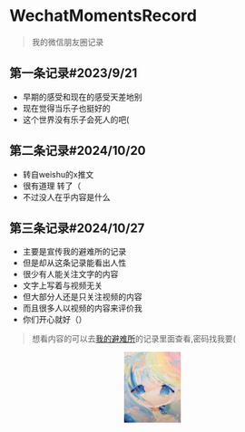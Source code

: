 # WechatMomentsRecord

> 我的微信朋友圈记录

## 第一条记录#2023/9/21

- 早期的感受和现在的感受天差地别
- 现在觉得当乐子也挺好的
- 这个世界没有乐子会死人的吧(

## 第二条记录#2024/10/20

- 转自weishu的x推文
- 很有道理 转了（
- 不过没人在乎内容是什么

## 第三条记录#2024/10/27

- 主要是宣传我的避难所的记录
- 但是却从这条记录能看出人性
- 很少有人能关注文字的内容
- 文字上写着与视频无关
- 但大部分人还是只关注视频的内容
- 而且很多人以视频的内容来评价我
- 你们开心就好（）

> 想看内容的可以去[我的避难所](http://testuser.ysepan.com)的记录里面查看,密码找我要(

<p align="center"><img src="images/ICO.jpg" width="100"/></p>
